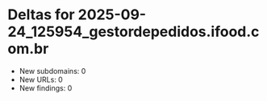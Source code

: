 # Deltas for 2025-09-24_125954_gestordepedidos.ifood.com.br
- New subdomains: 0
- New URLs: 0
- New findings: 0
